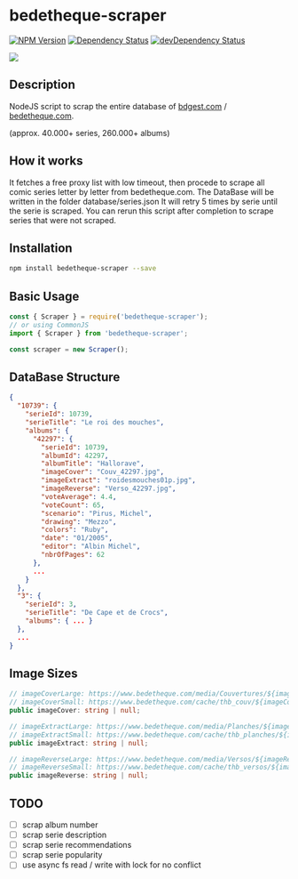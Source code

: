 # bedetheque-scraper
[![NPM Version][npm-image]][npm-url]
[![Dependency Status][david-image]][david-url]
[![devDependency Status][david-dev-image]][david-dev-url]

<img src="https://www.bdgest.com/skin/logo_bdgest_250.png">

## Description

NodeJS script to scrap the entire database of [bdgest.com](https://www.bdgest.com/) / [bedetheque.com](https://www.bedetheque.com/).

(approx. 40.000+ series, 260.000+ albums)

## How it works

It fetches a free proxy list with low timeout, then procede to scrape all comic series letter by letter from bedetheque.com.
The DataBase will be written in the folder database/series.json
It will retry 5 times by serie until the serie is scraped. You can rerun this script after completion to scrape series that were not scraped.
## Installation

```bash
npm install bedetheque-scraper --save
```

## Basic Usage

```typescript
const { Scraper } = require('bedetheque-scraper');
// or using CommonJS
import { Scraper } from 'bedetheque-scraper';

const scraper = new Scraper();
```

## DataBase Structure
```json
{
  "10739": {
    "serieId": 10739,
    "serieTitle": "Le roi des mouches",
    "albums": {
      "42297": {
        "serieId": 10739,
        "albumId": 42297,
        "albumTitle": "Hallorave",
        "imageCover": "Couv_42297.jpg",
        "imageExtract": "roidesmouches01p.jpg",
        "imageReverse": "Verso_42297.jpg",
        "voteAverage": 4.4,
        "voteCount": 65,
        "scenario": "Pirus, Michel",
        "drawing": "Mezzo",
        "colors": "Ruby",
        "date": "01/2005",
        "editor": "Albin Michel",
        "nbrOfPages": 62
      }, 
      ...
    }
  },
  "3": {  
    "serieId": 3,
    "serieTitle": "De Cape et de Crocs",
    "albums": { ... }
  },
  ...
}
```

## Image Sizes

```typescript
// imageCoverLarge: https://www.bedetheque.com/media/Couvertures/${imageCover}
// imageCoverSmall: https://www.bedetheque.com/cache/thb_couv/${imageCover}
public imageCover: string | null;

// imageExtractLarge: https://www.bedetheque.com/media/Planches/${imageExtract}
// imageExtractSmall: https://www.bedetheque.com/cache/thb_planches/${imageExtract}
public imageExtract: string | null;

// imageReverseLarge: https://www.bedetheque.com/media/Versos/${imageReverse}
// imageReverseSmall: https://www.bedetheque.com/cache/thb_versos/${imageReverse}
public imageReverse: string | null;
```

## TODO

- [ ] scrap album number
- [ ] scrap serie description
- [ ] scrap serie recommendations
- [ ] scrap serie popularity
- [ ] use async fs read / write with lock for no conflict

[npm-image]: https://img.shields.io/npm/v/bedetheque-scraper.svg
[npm-url]: https://npmjs.com/package/bedetheque-scraper
[david-dev-image]: https://david-dm.org/givka/bedetheque-scraper/dev-status.svg
[david-dev-url]: https://david-dm.org/givka/bedetheque-scraper?type=dev
[david-image]: https://david-dm.org/givka/bedetheque-scraper.svg
[david-url]: https://david-dm.org/givka/bedetheque-scraper